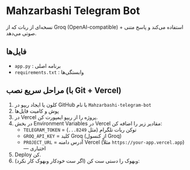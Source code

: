 # Mahzarbashi Telegram Bot

نسخه‌ای از ربات که از Groq (OpenAI-compatible) استفاده می‌کند و پاسخ متنی + صوتی می‌دهد.

## فایل‌ها
- `app.py` : برنامه اصلی
- `requirements.txt` : وابستگی‌ها

## مراحل سریع نصب (با Git + Vercel)
1. کلون یا ایجاد ریپو در GitHub با نام `Mahzarbashi-telegram-bot`
2. پوش و کامیت فایل‌ها
3. در Vercel پروژه را از ریپو ایمپورت کن.
4. در بخش Environment Variables در Vercel مقادیر زیر را اضافه کن:
   - `TELEGRAM_TOKEN` = توکن ربات تلگرام (مثل `8249...`)
   - `GROQ_API_KEY` = کلید Groq (از کنسول Groq)
   - `PROJECT_URL` = آدرس دامنه Vercel (مثلاً `https://your-app.vercel.app`) — اختیاری
5. Deploy کن.
6. (اگر ست خودکار وبهوک کار نکرد) وبهوک را دستی ست کن:
